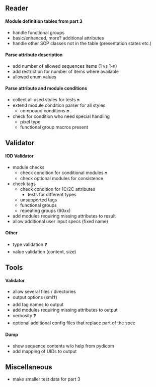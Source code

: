## Reader

#### Module definition tables from part 3
* handle functional groups
* basic/enhanced, more? additional attributes
* handle other SOP classes not in the table (presentation states etc.)

#### Parse attribute description
* add number of allowed sequences items (1 vs 1-n)
* add restriction for number of items where available
* allowed enum values

#### Parse attribute and module conditions
* collect all used styles for tests :on:
* extend module condition parser for all styles
    * compound conditions :on:
* check for condition who need special handling
    * pixel type
    * functional group macros present

## Validator

#### IOD Validator
* module checks
    * check condition for conditional modules :on:
    * check optional modules for consistence
* check tags
    * check condition for 1C/2C attributes
        * tests for different types
    * unsupported tags
    * functional groups
    * repeating groups (60xx)
* add modules requiring missing attributes to result
* allow additional user input specs (fixed name)

#### Other 
* type validation :question:
* value validation (content, size)

## Tools

#### Validator
* allow several files / directories
* output options (xml:question:)
* add tag names to output
* add modules requiring missing attributes to output
* verbosity :question:
* optional additional config files that replace part of the spec

#### Dump
* show sequence contents w/o help from pydicom
* add mapping of UIDs to output

## Miscellaneous
* make smaller test data for part 3
